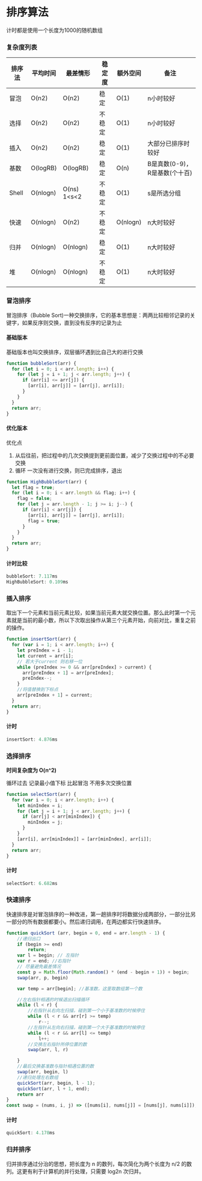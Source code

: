 # 排序算法

计时都是使用一个长度为1000的随机数组

### 复杂度列表

| 排序法 | 平均时间 | 最差情形    | 稳定度 | 额外空间 | 备注                          |
| ------ | -------- | ----------- | ------ | -------- | ----------------------------- |
| 冒泡   | O(n2)    | O(n2)       | 稳定   | O(1)     | n小时较好                     |
| 选择   | O(n2)    | O(n2)       | 不稳定 | O(1)     | n小时较好                     |
| 插入   | O(n2)    | O(n2)       | 稳定   | O(1)     | 大部分已排序时较好            |
| 基数   | O(logRB) | O(logRB)    | 稳定   | O(n)     | B是真数(0-9)，R是基数(个十百) |
| Shell  | O(nlogn) | O(ns) 1<s<2 | 不稳定 | O(1)     | s是所选分组                   |
| 快速   | O(nlogn) | O(n2)       | 不稳定 | O(nlogn) | n大时较好                     |
| 归并   | O(nlogn) | O(nlogn)    | 稳定   | O(1)     | n大时较好                     |
| 堆     | O(nlogn) | O(nlogn)    | 不稳定 | O(1)     | n大时较好                     |



### 冒泡排序

冒泡排序（Bubble Sort)一种交换排序，它的基本思想是：两两比较相邻记录的关键字，如果反序则交换，直到没有反序的记录为止

#### 基础版本

基础版本也叫交换排序，双层循环遇到比自己大的进行交换

```js
function bubbleSort(arr) {
  for (let i = 0; i < arr.length; i++) {
    for (let j = i + 1; j < arr.length; j++) {
      if (arr[i] <= arr[j]) {
        [arr[i], arr[j]] = [arr[j], arr[i]];
      }
    }
  }
  return arr;
}
```

#### 优化版本

优化点

1. 从后往前，把过程中的几次交换提到更前面位置，减少了交换过程中的不必要交换
2. 循环 一次没有进行交换，则已完成排序，退出

```js
function HighBubbleSort(arr) {
  let flag = true;
  for (let i = 0; i < arr.length && flag; i++) {
    flag = false;
    for (let j = arr.length - 1; j >= i; j--) {
      if (arr[i] < arr[j]) {
        [arr[i], arr[j]] = [arr[j], arr[i]];
        flag = true;
      }
    }
  }
  return arr;
}
```

#### 计时比较

```js
bubbleSort: 7.117ms
HighBubbleSort: 0.109ms
```



### 插入排序

取出下一个元素和当前元素比较，如果当前元素大就交换位置。那么此时第一个元素就是当前的最小数，所以下次取出操作从第三个元素开始，向前对比，重复之前的操作。

```js
function insertSort(arr) {
  for (var i = 1; i < arr.length; i++) {
    let preIndex = i - 1;
    let current = arr[i];
    // 若大于current 则右移一位
    while (preIndex >= 0 && arr[preIndex] > current) {
      arr[preIndex + 1] = arr[preIndex];
      preIndex--;
    }
    //将值替换到下标点
    arr[preIndex + 1] = current;
  }
  return arr;
}
```

#### 计时

```js
insertSort: 4.876ms
```



### 选择排序

**时间复杂度为 O(n^2)**

循环过去 记录最小值下标 比起冒泡 不用多次交换位置

```js
function selectSort(arr) {
  for (var i = 0; i < arr.length; i++) {
    let minIndex = i;
    for (let j = i + 1; j < arr.length; j++) {
      if (arr[j] < arr[minIndex]) {
        minIndex = j;
      }
    }
    [arr[i], arr[minIndex]] = [arr[minIndex], arr[i]];
  }
  return arr;
}
```

#### 计时

```js
selectSort: 6.682ms
```

### 快速排序

快速排序是对冒泡排序的一种改进，第一趟排序时将数据分成两部分，一部分比另一部分的所有数据都要小。然后递归调用，在两边都实行快速排序。

```js
function quickSort (arr, begin = 0, end = arr.length - 1) {
    //递归出口
    if (begin >= end)
        return;
    var l = begin; // 左指针
    var r = end; //右指针
    // 尽量避免最差情况
    const p = Math.floor(Math.random() * (end - begin + 1)) + begin;
    swap(arr, p, begin)

    var temp = arr[begin]; //基准数，这里取数组第一个数

    //左右指针相遇的时候退出扫描循环
    while (l < r) {
        //右指针从右向左扫描，碰到第一个小于基准数的时候停住
        while (l < r && arr[r] >= temp)
            r--;
        //左指针从左向右扫描，碰到第一个大于基准数的时候停住
        while (l < r && arr[l] <= temp)
            l++;
        //交换左右指针所停位置的数
        swap(arr, l, r)

    }
    //最后交换基准数与指针相遇位置的数
    swap(arr, begin, l)
    //递归处理左右数组
    quickSort(arr, begin, l - 1);
    quickSort(arr, l + 1, end);
    return arr
}
const swap = (nums, i, j) => ([nums[i], nums[j]] = [nums[j], nums[i]]);
```

#### 计时

```js
quickSort: 4.178ms
```

### 归并排序

归并排序通过分治的思想，把长度为 n 的数列，每次简化为两个长度为 n/2 的数列。这更有利于计算机的并行处理，只需要 log2n 次归并。

